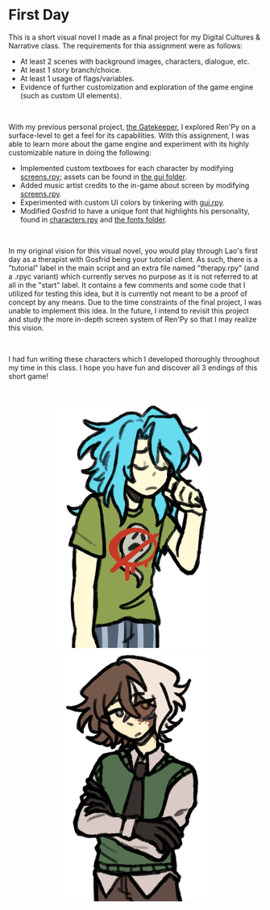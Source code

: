 # First Day

This is a short visual novel I made as a final project for my Digital Cultures & Narrative class. The requirements for thia assignment were as follows:
- At least 2 scenes with background images, characters, dialogue, etc.
- At least 1 story branch/choice.
- At least 1 usage of flags/variables.
- Evidence of further customization and exploration of the game engine (such as custom UI elements).

<br>

With my previous personal project, [the Gatekeeper](https://github.com/ninthewanderer/The-Gatekeeper/tree/main), I explored Ren'Py on a surface-level to get a feel for its capabilities. With this assignment, I was able to learn more about the game engine and experiment with its highly customizable nature in doing the following:
- Implemented custom textboxes for each character by modifying [screens.rpy](FirstDay-1.0-win-linux/FirstDay-1.0-pc/game/screens.rpy); assets can be found in [the gui folder](FirstDay-1.0-win-linux/FirstDay-1.0-pc/game/gui/character_textboxes).
- Added music artist credits to the in-game about screen by modifying [screens.rpy](FirstDay-1.0-win-linux/FirstDay-1.0-pc/game/screens.rpy).
- Experimented with custom UI colors by tinkering with [gui.rpy](FirstDay-1.0-win-linux/FirstDay-1.0-pc/game/gui.rpy).
- Modified Gosfrid to have a unique font that highlights his personality, found in [characters.rpy](FirstDay-1.0-win-linux/FirstDay-1.0-pc/game/characters.rpy) and [the fonts folder](FirstDay-1.0-win-linux/FirstDay-1.0-pc/game/gui/fonts).

<br>

In my original vision for this visual novel, you would play through Lao's first day as a therapist with Gosfrid being your tutorial client. As such, there is a "tutorial" label in the main script and an extra file named "therapy.rpy" (and a .rpyc variant) which currently serves no purpose as it is not referred to at all in the "start" label. It contains a few comments and some code that I utilized for testing this idea, but it is currently not meant to be a proof of concept by any means. Due to the time constraints of the final project, I was unable to implement this idea. In the future, I intend to revisit this project and study the more in-depth screen system of Ren'Py so that I may realize this vision.

<br>

I had fun writing these characters which I developed thoroughly throughout my time in this class. I hope you have fun and discover all 3 endings of this short game!

<br>

<p align="center">
  <img src="FirstDay-1.0-win-linux/FirstDay-1.0-pc/game/images/lao_sprites/lao tired_mclosed.png" width=311 height=486/>
  <img src="FirstDay-1.0-win-linux/FirstDay-1.0-pc/game/images/gosfrid_sprites/gosfrid neutral_mclosed.png" width=295 height=500/>
</p>
